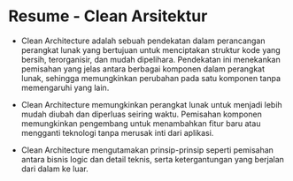 # Resume - Clean Arsitektur

 -  Clean Architecture adalah sebuah pendekatan dalam perancangan perangkat lunak yang bertujuan untuk menciptakan struktur kode yang bersih, terorganisir, dan mudah dipelihara. Pendekatan ini menekankan pemisahan yang jelas antara berbagai komponen dalam perangkat lunak, sehingga memungkinkan perubahan pada satu komponen tanpa memengaruhi yang lain.

 - Clean Architecture memungkinkan perangkat lunak untuk menjadi lebih mudah diubah dan diperluas seiring waktu. Pemisahan komponen memungkinkan pengembang untuk menambahkan fitur baru atau mengganti teknologi tanpa merusak inti dari aplikasi.

 - Clean Architecture mengutamakan prinsip-prinsip seperti pemisahan antara bisnis logic dan detail teknis, serta ketergantungan yang berjalan dari dalam ke luar.